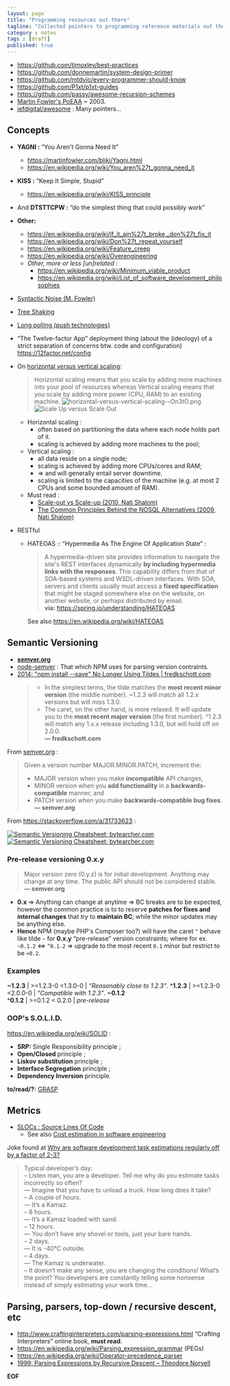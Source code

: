 ```yaml
---
layout: page
title: "Programming resources out there"
tagline: "Collected pointers to programming reference materials out there."
category : notes
tags : [draft]
published: true
---
```


* <https://github.com/timoxley/best-practices>
* <https://github.com/donnemartin/system-design-primer>
* <https://github.com/mtdvio/every-programmer-should-know>
* <https://github.com/P1xt/p1xt-guides>
* <https://github.com/passy/awesome-recursion-schemes>
* [Martin Fowler's PoEAA](https://martinfowler.com/eaaCatalog/) ~ 2003.
* [jefdigital/awesome](https://github.com/jefdigital/awesome) : Many pointers...

## Concepts

* __YAGNI :__ “You Aren't Gonna Need It”
    - <https://martinfowler.com/bliki/Yagni.html>
    - <https://en.wikipedia.org/wiki/You_aren%27t_gonna_need_it>

* __KISS :__ “Keep It Simple, Stupid”
    - <https://en.wikipedia.org/wiki/KISS_principle>

* And __DTSTTCPW :__ “do the simplest thing that could possibly work”

* __Other:__
    - <https://en.wikipedia.org/wiki/If_it_ain%27t_broke,_don%27t_fix_it>
    - <https://en.wikipedia.org/wiki/Don%27t_repeat_yourself>
    - <https://en.wikipedia.org/wiki/Feature_creep>
    - <https://en.wikipedia.org/wiki/Overengineering>
    - _Other, more or less [un]related :_
        * <https://en.wikipedia.org/wiki/Minimum_viable_product>
        * <https://en.wikipedia.org/wiki/List_of_software_development_philosophies>

* [Syntactic Noise (M. Fowler)](https://martinfowler.com/bliki/SyntacticNoise.html)

* [Tree Shaking](https://webpack.js.org/guides/tree-shaking/)

* [Long polling (push technologies)](https://en.wikipedia.org/wiki/Push_technology#Long_polling)

* “The Twelve-factor App” deployment thing (about the (ideology) of a strict
  separation of concerns btw. code and configuration) <https://12factor.net/config>

* On [horizontal _versus_ vertical scaling](https://stackoverflow.com/a/11715598):

    > Horizontal scaling means that you scale by adding more machines into your
    > pool of resources whereas Vertical scaling means that you scale by adding
    > more power (CPU, RAM) to an existing machine.
    > ![horizontal-versus-vertical-scaling--On3tO.png](/assets/horizontal-versus-vertical-scaling--On3tO.png)
    > ![Scale Up versus Scale Out](/assets/scale-up--versus--scale-out--nati-shalom.png "Scale Up versus Scale Out (Nati Shalom)")

    - Horizontal scaling :
        * often based on partitioning the data where each node holds part of it.
        * scaling is achieved by adding more machines to the pool;
    - Vertical scaling :
        * all data reside on a single node;
        * scaling is achieved by adding more CPUs/cores and RAM;
        * => and will generally entail server downtime.
        * scaling is limited to the capacities of the machine (e.g. at most 2
          CPUs and some bounded amount of RAM).
    - Must read :
        * [Scale-out vs Scale-up (2010, Nati Shalom)](http://ht.ly/cAhPe)
        * [The Common Principles Behind the NOSQL Alternatives (2009, Nati Shalom)](http://ht.ly/cAhY6)

* RESTful
    - HATEOAS :: “Hypermedia As The Engine Of Application State” :
        > A hypermedia-driven site provides information to navigate the site's REST
        > interfaces dynamically __by including hypermedia links with the responses__.
        > This capability differs from that of SOA-based systems and WSDL-driven
        > interfaces. With SOA, servers and clients usually must access a __fixed
        > specification__ that might be staged somewhere else on the website, on
        > another website, or perhaps distributed by email.
        > <br>__via:__ <https://spring.io/understanding/HATEOAS>

        See also <https://en.wikipedia.org/wiki/HATEOAS>

## Semantic Versioning

* [__semver.org__](http://semver.org/)
* [node-semver](https://github.com/npm/node-semver) : That which NPM uses for
  parsing version contraints.
* [2014: "npm install --save" No Longer Using Tildes \| fredkschott.com](http://fredkschott.com/post/2014/02/npm-no-longer-defaults-to-tildes/)
    > - In the simplest terms, the tilde matches the __most recent minor version__
    > (the middle number). ~1.2.3 will match all 1.2.x versions but will miss 1.3.0.
    > - The caret, on the other hand, is more relaxed. It will update you to the
    > __most recent major version__ (the first number). ^1.2.3 will match any 1.x.x
    > release including 1.3.0, but will hold off on 2.0.0.
    > <br>__&mdash; fredkschott.com__

From [semver.org](http://semver.org/) :
> Given a version number MAJOR.MINOR.PATCH, increment the:
> - MAJOR version when you make __incompatible__ API changes,
> - MINOR version when you __add functionality__ in a __backwards-compatible__ manner, and
> - PATCH version when you make __backwards-compatible bug fixes__.
> <br>**― semver.org**

From <https://stackoverflow.com/a/31733623> :

[![Semantic Versioning Cheatsheet; bytearcher.com](https://bytearcher.com/articles/semver-explained-why-theres-a-caret-in-my-package-json/promopics/1-table-semver-plain.png)](https://stackoverflow.com/a/31733623)
[![Semantic Versioning Cheatsheet; bytearcher.com](https://bytearcher.com/goodies/semantic-versioning-cheatsheet/wheelbarrel-with-tilde-caret-white-bg-w1000.jpg "Semantic Versioning Cheatsheet; bytearcher.com")](http://bytearcher.com/goodies/semantic-versioning-cheatsheet/)

### Pre-release versioning 0.x.y

> Major version zero (0.y.z) is for initial development. Anything may change at
> any time. The public API should not be considered stable.
> **― semver.org**

* __0.x__ => Anything can change at anytime => BC breaks are to be expected,
  however the common practice is to to reserve __patches for fixes and internal
  changes__ that _try_ to __maintain BC__; while the minor updates may be anything else.
* __Hence__ NPM (maybe PHP's Composer too?) will have the caret `^` behave like
  tilde `~` for __0.x.y__ “pre-release” version constraints; where for ex.
  `~0.1.2` <=> `^0.1.2` => upgrade to the most recent `0.1` minor but restrict
  to be `<0.2`.

### Examples

__~1.2.3__ | >=1.2.3-0 <1.3.0-0 | _“Reasonably close to 1.2.3”_.
__^1.2.3__ | >=1.2.3-0 <2.0.0-0 | _“Compatible with 1.2.3”_.
__~0.1.2__<br>__^0.1.2__ | >=0.1.2 < 0.2.0 | _pre-release_


### OOP's S.O.L.I.D.

<https://en.wikipedia.org/wiki/SOLID> :

* __SRP:__ Single Responsibility principle ;
* __Open/Closed__ principle ;
* __Liskov substitution__ principle ;
* __Interface Segregation__ principle ;
* __Dependency Inversion__ principle.

__to/read/?:__ [GRASP](https://en.wikipedia.org/wiki/GRASP_(object-oriented_design))

## Metrics

* [SLOCs : Source Lines Of Code](https://en.wikipedia.org/wiki/Source_lines_of_code)
    - See also [Cost estimation in software engineering](https://en.wikipedia.org/wiki/Cost_estimation_in_software_engineering)

Joke found at [Why are software development task estimations regularly off by a factor of 2-3?](http://qr.ae/TUp81w)
> Typical developer’s day:
> <br>&ndash; Listen man, you are a developer. Tell me why do you estimate tasks incorrectly so often?
> <br>&mdash; Imagine that you have to unload a truck. How long does it take?
> <br>&ndash; A couple of hours.
> <br>&mdash; It’s a Kamaz.
> <br>&ndash; 8 hours.
> <br>&mdash; It’s a Kamaz loaded with sand.
> <br>&ndash; 12 hours.
> <br>&mdash; You don’t have any shovel or tools, just your bare hands.
> <br>&ndash; 2 days.
> <br>&mdash; It is -40℃ outside.
> <br>&ndash; 4 days.
> <br>&mdash; The Kamaz is underwater.
> <br>&ndash; It doesn’t make any sense, you are changing the conditions! What’s the point? You developers are constantly telling some nonsense instead of simply estimating your work time…

## Parsing, parsers, top-down / recursive descent, etc

* <http://www.craftinginterpreters.com/parsing-expressions.html> “Crafting Interpreters” online book, __must read__.
* <https://en.wikipedia.org/wiki/Parsing_expression_grammar> (PEGs)
* <https://en.wikipedia.org/wiki/Operator-precedence_parser>
* [1999: Parsing Expressions by Recursive Descent &ndash; Theodore Norvell](https://www.engr.mun.ca/~theo/Misc/exp_parsing.htm)

__EOF__
